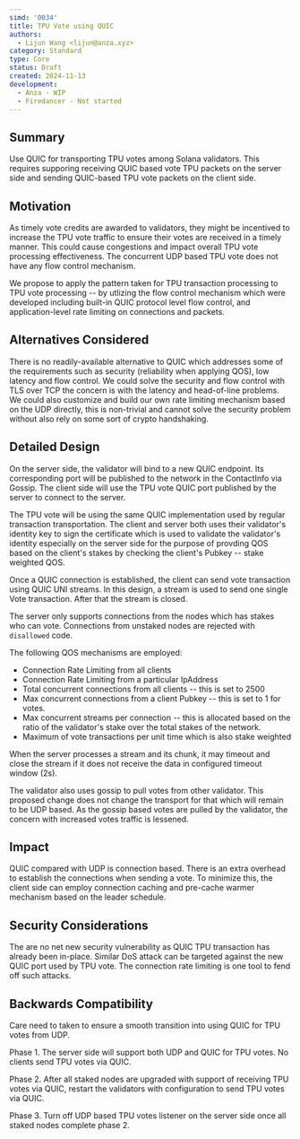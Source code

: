 ```yaml
---
simd: '0034'
title: TPU Vote using QUIC
authors:
  - Lijun Wang <lijun@anza.xyz>
category: Standard
type: Core
status: Draft
created: 2024-11-13
development: 
  - Anza - WIP
  - Firedancer - Not started
---
```


## Summary

Use QUIC for transporting TPU votes among Solana validators. This requires
supporing receiving QUIC based vote TPU packets on the server side and sending
QUIC-based TPU vote packets on the client side.


## Motivation

As timely vote credits are awarded to validators, they might be incentived to
increase the TPU vote traffic to ensure their votes are received in a timely
manner. This could cause congestions and impact overall TPU vote processing
effectiveness. The concurrent UDP based TPU vote does not have any flow control
mechanism.

We propose to apply the pattern taken for TPU transaction processing to TPU vote
processing -- by utlizing the flow control mechanism which were developed
including built-in QUIC protocol level flow control, and application-level rate
limiting on connections and packets.

## Alternatives Considered

There is no readily-available alternative to QUIC which addresses some of the
requirements such as security (reliability when applying QOS), low latency and
flow control. We could solve the security and flow control with TLS over TCP
the concern is with the latency and head-of-line problems. We could also
customize and build our own rate limiting mechanism based on the UDP directly,
this is non-trivial and cannot solve the security problem without also rely on
some sort of crypto handshaking. 


## Detailed Design

On the server side, the validator will bind to a new QUIC endpoint. Its
corresponding port will be published to the network in the ContactInfo via
Gossip. The client side will use the TPU vote QUIC port published by the server
to connect to the server.

The TPU vote will be using the same QUIC implementation used by regular
transaction transportation. The client and server both uses their validator's
identity key to sign the certificate which is used to validate the validator's
identity especially on the server side for the purpose of provding QOS based on
the client's stakes by checking the client's Pubkey -- stake weighted QOS.

Once a QUIC connection is established, the client can send vote transaction
using QUIC UNI streams. In this design, a stream is used to send one single Vote
transaction. After that the stream is closed.

The server only supports connections from the nodes which has stakes who can
vote. Connections from unstaked nodes are rejected with `disallowed` code.

The following QOS mechanisms are employed:

* Connection Rate Limiting from all clients
* Connection Rate Limiting from a particular IpAddress
* Total concurrent connections from all clients -- this is set to 2500
* Max concurrent connections from a client Pubkey -- this is set to 1 for votes.
* Max concurrent streams per connection -- this is allocated based on the ratio
of the validator's stake over the total stakes of the network.
* Maximum of vote transactions per unit time which is also stake weighted

When the server processes a stream and its chunk, it may timeout and close the
stream if it does not receive the data in configured timeout window (2s).

The validator also uses gossip to pull votes from other validator. This proposed
change does not change the transport for that which will remain to be UDP based.
As the gossip based votes are pulled by the validator, the concern with
increased votes traffic is lessened.

## Impact

 QUIC compared with UDP is connection based. There is an extra overhead to
 establish the connections when sending a vote. To minimize this, the client
 side can employ connection caching and pre-cache warmer mechanism based on the
 leader schedule.

## Security Considerations

The are no net new security vulnerability as QUIC TPU transaction has already
been in-place. Similar DoS attack can be targeted against the new QUIC port used
by TPU vote. The connection rate limiting is one tool to fend off such attacks.

## Backwards Compatibility

Care need to taken to ensure a smooth transition into using QUIC for TPU votes
from UDP.

Phase 1. The server side will support both UDP and QUIC for TPU votes. No
clients send TPU votes via QUIC. 

Phase 2. After all staked nodes are upgraded with support of receiving TPU votes
via QUIC, restart the validators with configuration to send TPU votes via QUIC. 

Phase 3. Turn off UDP based TPU votes listener on the server side once all
staked nodes complete phase 2.